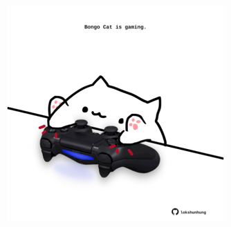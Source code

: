 <!-- built at 01/09/2022, 02:51:39 UTC -->
<p align="center">
  <img width="500" height="500" src="./ReadmeImage.svg">
</p>

